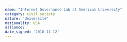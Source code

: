 ```yaml
---
name: "Internet Governance Lab at American University"
category: civil_society
nature: "Université"
nationality: USA
alliance: 
date_signed: '2018-11-12'
---
```

    